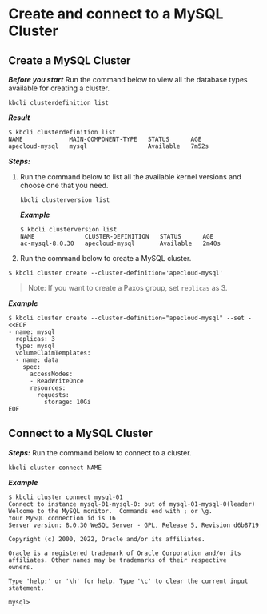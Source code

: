 # Create and connect to a MySQL Cluster
## Create a MySQL Cluster
***Before you start***
Run the command below to view all the database types available for creating a cluster. 
```
kbcli clusterdefinition list
```
***Result***
```
$ kbcli clusterdefinition list
NAME             MAIN-COMPONENT-TYPE   STATUS      AGE
apecloud-mysql   mysql                 Available   7m52s
```
***Steps:***
1. Run the command below to list all the available kernel versions and choose one that you need.
   ```
   kbcli clusterversion list
   ```
   ***Example***

   ```
   $ kbcli clusterversion list
   NAME              CLUSTER-DEFINITION   STATUS      AGE
   ac-mysql-8.0.30   apecloud-mysql       Available   2m40s
   ```
2. Run the command below to create a MySQL cluster. 
```
$ kbcli cluster create --cluster-definition='apecloud-mysql'
```
> Note:
> If you want to create a Paxos group, set `replicas` as 3.

***Example***
```
$ kbcli cluster create --cluster-definition="apecloud-mysql" --set -<<EOF
- name: mysql
  replicas: 3
  type: mysql
  volumeClaimTemplates:
  - name: data
    spec:
      accessModes:
      - ReadWriteOnce
      resources:
        requests:
          storage: 10Gi
EOF
```

## Connect to a MySQL Cluster
***Steps:***
Run the command below to connect to a cluster.
```
kbcli cluster connect NAME
```

***Example***

```
$ kbcli cluster connect mysql-01
Connect to instance mysql-01-mysql-0: out of mysql-01-mysql-0(leader)
Welcome to the MySQL monitor.  Commands end with ; or \g.
Your MySQL connection id is 16
Server version: 8.0.30 WeSQL Server - GPL, Release 5, Revision d6b8719

Copyright (c) 2000, 2022, Oracle and/or its affiliates.

Oracle is a registered trademark of Oracle Corporation and/or its
affiliates. Other names may be trademarks of their respective
owners.

Type 'help;' or '\h' for help. Type '\c' to clear the current input statement.

mysql>
```